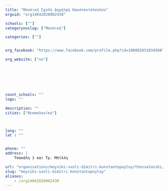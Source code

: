 ```yaml
---
title: "Μουσική Σχολή Δημήτρη Κωνσταντόπουλου"
orguid: "org14042020002430"

schools: [""]
categorynoslug: ["Μουσική"]

categories: [""]


org_facebook: "https://www.facebook.com/profile.php?id=100002831034560"

org_website: ["no"]







count_schools: ""
logo: ""

description: ""
cities: ["Θεσσαλονίκη"]



long: ""
lat : ""


phone: ""
address: |
    Τσακάλη 1 και Τρ. Μπίλλη

url: "organisations/moysiki-sxoli-dimitri-konstantopoyloy/thessaloniki/"
slug: "moysiki-sxoli-dimitri-konstantopoyloy"
aliases:
    - /org14042020002430
---
```



